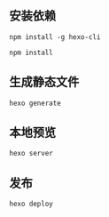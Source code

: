 ## 安装依赖

    npm install -g hexo-cli

    npm install

## 生成静态文件

    hexo generate

## 本地预览

    hexo server

## 发布

    hexo deploy